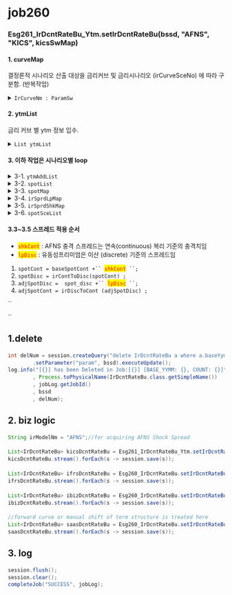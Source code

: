 # job260

### &#x20;Esg261\_IrDcntRateBu\_Ytm.setIrDcntRateBu(bssd, "AFNS", "KICS", kicsSwMap)

#### 1. curveMap

결정론적 시나리오 산출 대상을 금리커브 및 금리시나리오 (irCurveSceNo) 에 따라 구분함. (반복작업) &#x20;

<details>

<summary><code>IrCurveNm : ParamSw</code></summary>

&#x20;작업대상 입력모수 : 동일한 금리커브라도 설정한 시나리오 갯수만큼 작업을 반복함.

{% code overflow="wrap" %}
```java
Map.Entry<String, Map<Integer, IrParamSw>> 
    curveSwMap : paramSwMap.entrySet()
```
{% endcode %}

*

    <figure><img src="../../../.gitbook/assets/image (38).png" alt=""><figcaption></figcaption></figure>

</details>

#### 2. ytmList&#x20;

금리 커브 별 ytm 정보 입수.&#x20;

<details>

<summary><code>List ytmList</code> </summary>

```java
List ytmList = IrCurveYtmDao.getIrCurveYtm(bssd, curveSwMap.getKey())
```

*

    <figure><img src="../../../.gitbook/assets/image (57).png" alt=""><figcaption></figcaption></figure>

</details>

#### 3. 이하 작업은 시나리오별 loop&#x20;

<details>

<summary>3-1. <code>ytmAddList</code></summary>

* &#x20;ytm 가공(addSpread)하여 읽어오기
* &#x20;QIS 10.0 YTM 값에 직접 충격치를 반영하는 경우 처리를 위해, ytm에 스프레드를 가산한 ytmAddList 추가 &#x20;

{% code overflow="wrap" %}
```java
List ytmAddList = ytmList.stream()
    .map(s->s.addSpread(swSce.getValue().getYtmSpread()))
    .collect(Collectors.toList());
```
{% endcode %}

*   `addSpread`&#x20;

    <figure><img src="../../../.gitbook/assets/image (28).png" alt=""><figcaption></figcaption></figure>
*

    <figure><img src="../../../.gitbook/assets/image (61).png" alt=""><figcaption></figcaption></figure>

</details>

<details>

<summary>3-2. <code>spotList</code></summary>

&#x20;읽어온 ytm을 이용하여 spot rate산출&#x20;

{% code overflow="wrap" %}
```java
List<IrCurveSpot> spotList 
= Esg150_YtmToSpotSw.createIrCurveSpot
    ( bssd
    , curveSwMap.getKey()
    , ytmAddList
    , swSce.getValue().getSwAlphaYtm()
    , swSce.getValue().getFreq())
    .stream().map(s-> s.convertToCont())
    .collect(Collectors.toList());
```
{% endcode %}

*

    <figure><img src="../../../.gitbook/assets/image (23).png" alt=""><figcaption></figcaption></figure>

&#x20;

</details>

<details>

<summary>3-3. <code>spotMap</code></summary>

{% code overflow="wrap" %}
```java
TreeMap<String, Double> spotMap 
= spotList.stream().collect(Collectors.toMap
    (IrCurveSpot::getMatCd, IrCurveSpot::getSpotRate
    , (k, v) -> k, TreeMap::new));
```
{% endcode %}

*

    <figure><img src="../../../.gitbook/assets/image (88).png" alt=""><figcaption></figcaption></figure>

</details>

<details>

<summary>3-4. <code>irSprdLpMap</code></summary>

{% code overflow="wrap" %}
```java
Map<String, Double> irSprdLpMap 
= IrSprdDao.getIrSprdLpBizList
    (bssd, applBizDv, curveSwMap.getKey(), swSce.getKey())
    .stream().collect(Collectors.toMap
    (IrSprdLpBiz::getMatCd, IrSprdLpBiz::getLiqPrem));
```
{% endcode %}

*

    <figure><img src="../../../.gitbook/assets/image (50).png" alt=""><figcaption></figcaption></figure>

</details>

<details>

<summary>3-5. <code>irSprdShkMap</code></summary>

{% code overflow="wrap" %}
```java
Map<String, Double> irSprdShkMap 
= IrSprdDao.getIrSprdAfnsBizList
    ( bssd
    , irModelId
    , curveSwMap.getKey()
    , StringUtil.objectToPrimitive(swSce.getValue().getShkSprdSceNo(), 1)
    )
    .stream().collect(Collectors.toMap
    (IrSprdAfnsBiz::getMatCd, IrSprdAfnsBiz::getShkSprdCont));
```
{% endcode %}

*   ``

    <figure><img src="../../../.gitbook/assets/image (70).png" alt=""><figcaption></figcaption></figure>

</details>

<details>

<summary>3-6. <code>spotSceList</code></summary>

* 시나리오 결과를 저장하기 위해 deepCopy&#x20;
  * 시나리오 별로 반복 시, spot rate값을 직접 변경하면 다음 작업 시 영향을 받으므로 deepCopy 로 원본과 값 분리. &#x20;

{% code overflow="wrap" %}
```java
List spotSceList 
    = spotList.stream().map
    (s -> s.deepCopy(s)).collect(Collectors.toList());
```
{% endcode %}

*   ``

    <figure><img src="../../../.gitbook/assets/image (48).png" alt=""><figcaption></figcaption></figure>

</details>

#### 3.3\~3.5  스프레드 적용 순서 &#x20;

* <mark style="color:red;">`shkCont`</mark>  : AFNS 충격 스프레드는 연속(continuous) 복리 기준의 충격치임 &#x20;
* <mark style="color:red;">`lpDisc`</mark> : 유동성프리미엄은 이산 (discrete) 기준의 스프레드임&#x20;

1. `spotCont = baseSpotCont +`` `<mark style="color:red;">`shkCont`</mark>` ``;` &#x20;
2. `spotDisc = irContToDisc(spotCont) ;`&#x20;
3. `adjSpotDisc =  spot_disc +`` `<mark style="color:red;">`lpDisc`</mark>` ``;`&#x20;
4. `adjSpotCont = irDiscToCont (adjSpotDisc) ;`

``

``

## 1.delete&#x20;

```java
int delNum = session.createQuery("delete IrDcntRateBu a where a.baseYymm=:param")
        .setParameter("param", bssd).executeUpdate();				
log.info("[{}] has been Deleted in Job:[{}] [BASE_YYMM: {}, COUNT: {}]"
        , Process.toPhysicalName(IrDcntRateBu.class.getSimpleName())
        , jobLog.getJobId()
        , bssd
        , delNum);
```

## 2. biz logic&#x20;

```java
String irModelNm = "AFNS";//for acquiring AFNS Shock Spread		

List<IrDcntRateBu> kicsDcntRateBu = Esg261_IrDcntRateBu_Ytm.setIrDcntRateBu(bssd, irModelNm, "KICS", kicsSwMap);				
kicsDcntRateBu.stream().forEach(s -> session.save(s));

List<IrDcntRateBu> ifrsDcntRateBu = Esg260_IrDcntRateBu.setIrDcntRateBu(bssd, irModelNm, "IFRS", ifrsSwMap);
ifrsDcntRateBu.stream().forEach(s -> session.save(s));

List<IrDcntRateBu> ibizDcntRateBu = Esg260_IrDcntRateBu.setIrDcntRateBu(bssd, irModelNm, "IBIZ", ibizSwMap);
ibizDcntRateBu.stream().forEach(s -> session.save(s));

//forward curve or manual shift of term structure is treated here
List<IrDcntRateBu> saasDcntRateBu = Esg260_IrDcntRateBu.setIrDcntRateBu(bssd, irModelNm, "SAAS", saasSwMap);
saasDcntRateBu.stream().forEach(s -> session.save(s));
```

## 3. log

```java
session.flush();
session.clear();
completeJob("SUCCESS", jobLog);
```
